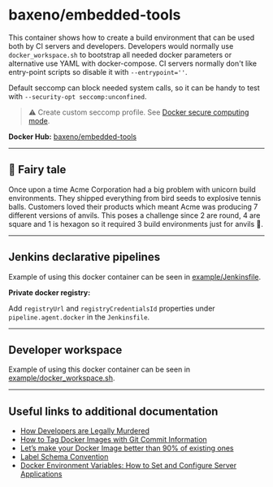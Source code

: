 # baxeno/embedded-tools

This container shows how to create a build environment that can be used both by CI servers and developers.
Developers would normally use `docker_workspace.sh` to bootstrap all needed docker parameters or alternative use YAML with docker-compose.
CI servers normally don't like entry-point scripts so disable it with `--entrypoint=''`.

Default seccomp can block needed system calls, so it can be handy to test with `--security-opt seccomp:unconfined`.

> :warning: Create custom seccomp profile. See [Docker secure computing mode](https://docs.docker.com/engine/security/seccomp/).

**Docker Hub:** [baxeno/embedded-tools](https://hub.docker.com/r/baxeno/embedded-tools)

---
:unicorn: Fairy tale
---

Once upon a time Acme Corporation had a big problem with unicorn build environments.
They shipped everything from bird seeds to explosive tennis balls.
Customers loved their products which meant Acme was producing 7 different versions of anvils.
This poses a challenge since 2 are round, 4 are square and 1 is hexagon so it required
3 build environments just for anvils :hammer:.

---
Jenkins declarative pipelines
---

Example of using this docker container can be seen in [example/Jenkinsfile](example/Jenkinsfile).

**Private docker registry:**

Add `registryUrl` and `registryCredentialsId` properties under `pipeline.agent.docker` in the `Jenkinsfile`.

---
Developer workspace
---

Example of using this docker container can be seen in [example/docker_workspace.sh](example/docker_workspace.sh).

---
Useful links to additional documentation
---

- [How Developers are Legally Murdered](https://www.praqma.com/stories/legally-murdered-developers/)
- [How to Tag Docker Images with Git Commit Information](https://blog.scottlowe.org/2017/11/08/how-tag-docker-images-git-commit-information/)
- [Let’s make your Docker Image better than 90% of existing ones](https://medium.com/@chamilad/lets-make-your-docker-image-better-than-90-of-existing-ones-8b1e5de950d)
- [Label Schema Convention](http://label-schema.org/rc1/)
- [Docker Environment Variables: How to Set and Configure Server Applications](https://stackify.com/docker-environment-variables/)
